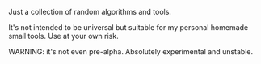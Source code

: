 Just a collection of random algorithms and tools.

It's not intended to be universal but suitable for my personal homemade small tools. Use at your own risk.

WARNING: it's not even pre-alpha. Absolutely experimental and unstable.
